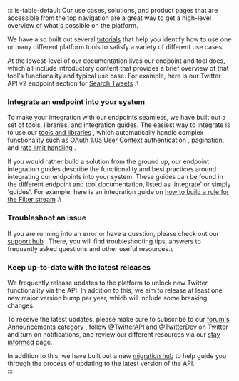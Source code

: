 ::: is-table-default
Our use cases, solutions, and product pages that are accessible from the
top navigation are a great way to get a high-level overview of what's
possible on the platform.

We have also built out several
[tutorials](/en/docs/twitter-api/tutorials) that help you identify how
to use one or many different platform tools to satisfy a variety of
different use cases.

At the lowest-level of our documentation lives our endpoint and tool
docs, which all include introductory content that provides a brief
overview of that tool's functionality and typical use case. For example,
here is our Twitter API v2 endpoint section for [Search
Tweets](/en/docs/twitter-api/tweets/search) .\

### Integrate an endpoint into your system

To make your integration with our endpoints seamless, we have built out
a set of tools, libraries, and integration guides. The easiest way to
integrate is to use our [tools and
libraries](/en/docs/twitter-api/tools-and-libraries) , which
automatically handle complex functionality such as [OAuth 1.0a User
Context authentication](/en/docs/authentication/oauth-1-0a) ,
pagination, and [rate limit handling](/en/docs/rate-limits) .

If you would rather build a solution from the ground up, our endpoint
integration guides describe the functionality and best practices around
integrating our endpoints into your system. These guides can be found in
the different endpoint and tool documentation, listed as 'integrate' or
simply 'guides'. For example, here is an integration guide on [how to
build a rule for the Filter
stream](/en/docs/twitter-api/tweets/filtered-stream/integrate/build-a-rule)
.\

### Troubleshoot an issue

If you are running into an error or have a question, please check out
our [support hub](/en/support/twitter-api) . There, you will find
troubleshooting tips, answers to frequently asked questions and other
useful resources.\

### Keep up-to-date with the latest releases

We frequently release updates to the platform to unlock new Twitter
functionality via the API. In addition to this, we aim to release at
least one new major version bump per year, which will include some
breaking changes.

To receive the latest updates, please make sure to subscribe to our
[forum's Announcements
category](https://twittercommunity.com/c/announcements/22) , follow
[\@TwitterAPI](https://twitter.com/twitterapi) and
[\@TwitterDev](https://twitter.com/twitterdev) on Twitter and turn on
notifications, and review our different resources via our [stay
informed](/en/stay-informed) page.

In addition to this, we have built out a new [migration
hub](/en/docs/twitter-api/migrate) to help guide you through the process
of updating to the latest version of the API.\
:::
